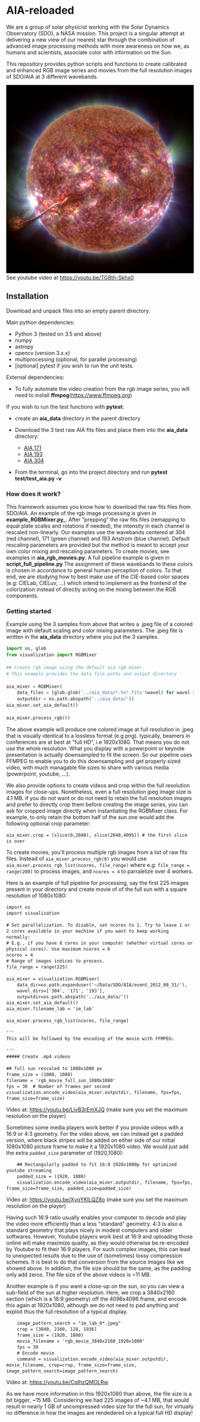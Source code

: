 # AIA-reloaded
We are a group of solar physicist working with the Solar Dynamics Observatory (SDO), a NASA mission. This project is a singular attempt at delivering a new view of our nearest star through the combination of advanced image processing methods with more awareness on how we, as humans and scientists, associate color with information on the Sun. 

This repository provides python scripts and functions to create calibrated and enhanced RGB image series and movies from the full resolution images of SDO/AIA at 3 different wavebands. 

[![RGB image from SDO/AIA](images/im_rgb_gamma_2.8_2.8_2.4_btf_0.3_169.jpeg)](https://youtu.be/TG8th-Skhx0)
See youtube video at https://youtu.be/TG8th-Skhx0


## Installation

Download and unpack files into an empty parent directory.

Main python dependencies:

* Python 3 (tested on 3.5 and above)
* numpy 
* astropy
* opencv (version 3.x.x)
* multiprocessing (optional, for parallel processing)
* [optional] pytest if you wish to run the unit tests. 

External dependencies:
* To fully automate the video creation from the rgb image series, you will need to install **ffmpeg**(https://www.ffmpeg.org)
 
If you wish to run the test functions with **pytest**: 

* create an **aia_data** directory in the parent directory

* Download the 3 test raw AIA fits files and place them into the **aia_data** directory:
  * [AIA 171](https://drive.google.com/open?id=1-qT9RFb8NXFWlhbvNVVXm52JJ0cjLJyV)
  * [AIA 193](https://drive.google.com/open?id=1NCVU91LQoFfmZMdg9eFec6nzdDf6q7Qx)
  * [AIA 304](https://drive.google.com/open?id=1lCoKH_BghuCuFwsrTVbtBz76ynVG_NQP)
  
* From the terminal, go into the project directory and run **pytest test/test_aia.py -v**

### How does it work? 

This framework assumes you know how to download the raw fits files from SDO/AIA. 
An example of the rgb image processing is given in **example_RGBMixer.py_**. After "prepping" the raw fits files (remapping to equal plate scales and rotations if needed), the intensity in each channel is rescaled non-linearly. Our examples use the wavebands centered at 304 (red channel), 171 (green channel) and 193 Anstrom (blue channel). Default rescaling parameters are provided but the method is meant to accept your own color mixing and rescaling parameters. 
To create movies, see examples in **aia_rgb_movies.py**. A full pipeline example is given in **script_full_pipeline.py**
The assignment of these wavebands to these colors is chosen in accordance to general human perception of colors. To that end, we are studying how to best make use of the CIE-based color spaces (e.g: CIELab, CIELuv, ...) which intend to implement as the frontend of the colorization instead of directly acting on the mixing between the RGB components. 

### Getting started

Example using the 3 samples from above that writes a .jpeg file of a colored image with default scaling and color mixing parameters. 
The .jpeg file is written in the **aia_data** directory where you put the 3 samples.

```python
import os, glob
from visualization import RGBMixer

## Create rgb image using the default aia rgb mixer.
# This example provides the data file paths and output directory

aia_mixer = RGBMixer(
    data_files = [glob.glob('../aia_data/*.%s*.fits'%wavel) for wavel in ['304', '171', '193']],
    outputdir = os.path.abspath('../aia_data/'))
aia_mixer.set_aia_default()

aia_mixer.process_rgb(0)
```

The above example will produce one colored image at full resolution in .jpeg that is visually identical to a lossless format (e.g png). 
typically, beamers in conferences are at best at "full HD", i.e 1920x1080. That means you do not use the whole resolution. What you display with a powerpoint or keynote presentation is actually downsampled to fit the screen. So our pipeline uses FFMPEG to enable you to do this downsampling and get properly sized video, with much managable file sizes to share with various media (powerpoint, youtube, ...). 

We also provide options to create videos and crop within the full resolution images for close-ups. Nonetheless, even a full resolution jpeg image size is 4.1 MB. if you do not want or do not need to retain the full resolution images and prefer to directly crop them before creating the image series, you can ask for cropped image directly when instantiating the RGBMixer class. For example, to only retain the bottom half of the sun one would add the following optional crop parameter:

```
aia_mixer.crop = (slice(0,2048), slice(2048,4095)) # the first slice is over

```

To create movies, you'll process multiple rgb images from a list of raw fits files. Instead of ```aia_mixer.process_rgb(0)``` you would use ```aia_mixer.process_rgb_list(ncores, file_range)``` where e.g: ```file_range = range(200)``` to process images, and ```ncores = 4``` to parralelize over 4 workers. 

Here is an example of full pipeline for processing, say the first 225 images present in your directory and create movie of of the full sun with a square resolution of 1080x1080:

```
import os
import visualization

# Set parallelization. To disable, set ncores to 1. Try to leave 1 or 2 cores available in your machine if you want to keep working normally:
# E.g., if you have 8 cores in your computer (whether virtual cores or physical cores). Use maximum ncores = 6
ncores = 4
# Range of images indices to process.
file_range = range(225)

aia_mixer = visualization.RGBMixer(
    data_dir=os.path.expanduser('~/Data/SDO/AIA/event_2012_08_31/'),
    wavel_dirs=['304', '171', '193'],
    outputdir=os.path.abspath('../aia_data/'))
aia_mixer.set_aia_default()
aia_mixer.filename_lab = 'im_lab'

aia_mixer.process_rgb_list(ncores, file_range)

'''
This will be followed by the encoding of the movie with FFMPEG:

'''
##### Create .mp4 videos

## full sun rescaled to 1080x1080 px
frame_size = (1080, 1080)
filename = 'rgb_movie_full_sun_1080x1080'
fps = 30  # Number of frames per second
visualization.encode_video(aia_mixer.outputdir, filename, fps=fps, frame_size=frame_size)

```
Video at: https://youtu.be/LivB3rEmXJQ (make sure you set the maximum resolution on the player)


Sometimes some media players work better if you provide videos with a 16:9 or 4:3 geometry. For the video above, we can instead get a padded version, where black stripes will be added on either side of our initial 1080x1080 picture frame to make it a 1920x1080 video. We would just add the extra ```padded_size``` parameter of (1920,1080):

```
    ## Rectangularly padded to fit 16:9 1920x1080p for optimized youtube streaming
    padded_size = (1920, 1080)
    visualization.encode_video(aia_mixer.outputdir, filename, fps=fps, frame_size=frame_size, padded_size=padded_size)

```
Video at: https://youtu.be/XyqYKlLQZ8o (make sure you set the maximum resolution on the player)

Having such 16:9 ratio usually enables your computer to decode and play the video more efficiently than a less "standard" geometry. 4:3 is also a standard geometry that plays nicely in modest computers and older softwares. However, Youtube players work best at 16:9 and uploading those online will make maximize quality, as they would otherwise be re-encoded by Youtube to fit their 16:9 players. For such complex images, this can lead to unexpected results due to the use of (sometimes) lossy compression schemes. It is best to do that conversion from the source images like we showed above. In addition, the file size should be the same, as the padding only add zeros. 
The file size of the above videos is ~11 MB. 

Another example is if you want a close-up on the sun, so you can view a sub-field of the sun at higher resolution. Here, we crop a 3840x2160 section (which is a 16:9 geometry) off the 4096x4096 frame, and encode this again at 1920x1080, although we do not need to pad anything and exploit thus the full resolution of a typical display. 

```
    image_pattern_search = "im_lab_0*.jpeg"
    crop = [3840, 2160, 128, 1936]
    frame_size = (1920, 1080)
    movie_filename = 'rgb_movie_3840x2160_1920x1080'
    fps = 30
    # Encode movie
    command = visualization.encode_video(aia_mixer.outputdir, movie_filename, crop=crop, frame_size=frame_size, image_pattern_search=image_pattern_search)

```
Video at: https://youtu.be/CqIhzQMOLRw

As we have more information in this 1920x1080 than above, the file size is a bit bigger, ~15 MB. Considering we had 225 images of ~4.1 MB, that would result in nearly 1 GB of uncompressed video size for the full sun, for virtually no difference in how the images are rendedered on a typical full HD display!








